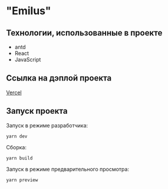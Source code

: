 # "Emilus"

## Технологии, использованные в проекте

* antd
* React
* JavaScript

## Ссылка на дэплой проекта

[Vercel]()

## Запуск проекта

Запуск в режиме разработчика:

```console
yarn dev
```

Cборка:

```console
yarn build
```

Запуск в режиме предварительного просмотра:

```console
yarn preview
```
